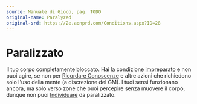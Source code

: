 ```yaml
---
source: Manuale di Gioco, pag. TODO
original-name: Paralyzed
original-srd: https://2e.aonprd.com/Conditions.aspx?ID=28
---
```


# Paralizzato

Il tuo corpo completamente bloccato. Hai la condizione
[impreparato](/condizioni/impreparato) e non puoi agire, se non per
[Ricordare Conoscenze](/azioni/abilita/ricordare-conoscenze) e altre azioni che
richiedono solo l'uso della mente (a discrezione del GM). I tuoi sensi
funzionano ancora, ma solo verso zone che puoi percepire senza muovere il corpo,
dunque non puoi [Individuare](/azioni/individuare) da paralizzato.
